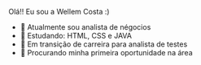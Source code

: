 Olá!! Eu sou a Wellem Costa :)

- 🔭 Atualmente sou analista de négocios
- 🌱 Estudando: HTML, CSS e JAVA   
- 👯 Em transição de carreira para analista de testes
- 🤔 Procurando minha primeira oportunidade na área 

